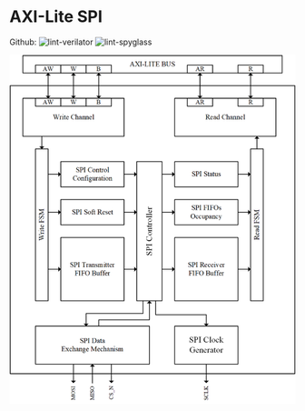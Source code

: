 # AXI-Lite SPI

Github:
![lint-verilator](https://github.com/m4j0rt0m/axi-lite_spi-ipcore/workflows/lint-verilator/badge.svg)
![lint-spyglass](https://github.com/m4j0rt0m/axi-lite_spi-ipcore/workflows/lint-spyglass/badge.svg)

![](documentation/axi-spi.png)
